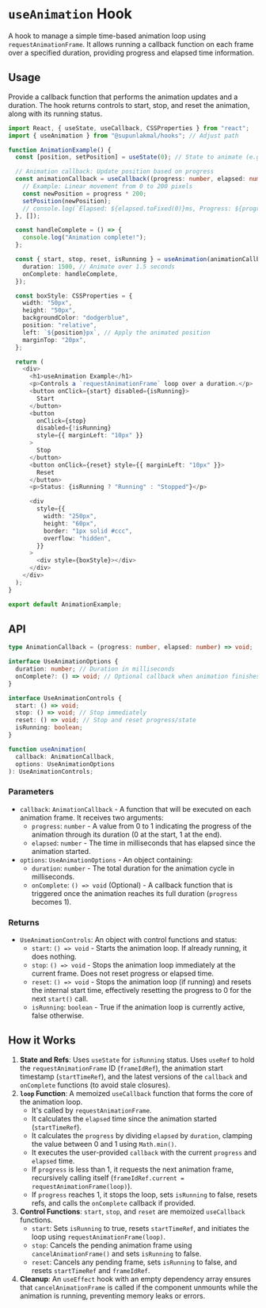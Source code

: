 # `useAnimation` Hook

A hook to manage a simple time-based animation loop using `requestAnimationFrame`. It allows running a callback function on each frame over a specified duration, providing progress and elapsed time information.

## Usage

Provide a callback function that performs the animation updates and a duration. The hook returns controls to start, stop, and reset the animation, along with its running status.

```typescript
import React, { useState, useCallback, CSSProperties } from "react";
import { useAnimation } from "@supunlakmal/hooks"; // Adjust path

function AnimationExample() {
  const [position, setPosition] = useState(0); // State to animate (e.g., horizontal position)

  // Animation callback: Update position based on progress
  const animationCallback = useCallback((progress: number, elapsed: number) => {
    // Example: Linear movement from 0 to 200 pixels
    const newPosition = progress * 200;
    setPosition(newPosition);
    // console.log(`Elapsed: ${elapsed.toFixed(0)}ms, Progress: ${progress.toFixed(2)}, Position: ${newPosition.toFixed(2)}px`);
  }, []);

  const handleComplete = () => {
    console.log("Animation complete!");
  };

  const { start, stop, reset, isRunning } = useAnimation(animationCallback, {
    duration: 1500, // Animate over 1.5 seconds
    onComplete: handleComplete,
  });

  const boxStyle: CSSProperties = {
    width: "50px",
    height: "50px",
    backgroundColor: "dodgerblue",
    position: "relative",
    left: `${position}px`, // Apply the animated position
    marginTop: "20px",
  };

  return (
    <div>
      <h1>useAnimation Example</h1>
      <p>Controls a `requestAnimationFrame` loop over a duration.</p>
      <button onClick={start} disabled={isRunning}>
        Start
      </button>
      <button
        onClick={stop}
        disabled={!isRunning}
        style={{ marginLeft: "10px" }}
      >
        Stop
      </button>
      <button onClick={reset} style={{ marginLeft: "10px" }}>
        Reset
      </button>
      <p>Status: {isRunning ? "Running" : "Stopped"}</p>

      <div
        style={{
          width: "250px",
          height: "60px",
          border: "1px solid #ccc",
          overflow: "hidden",
        }}
      >
        <div style={boxStyle}></div>
      </div>
    </div>
  );
}

export default AnimationExample;
```

## API

```typescript
type AnimationCallback = (progress: number, elapsed: number) => void;

interface UseAnimationOptions {
  duration: number; // Duration in milliseconds
  onComplete?: () => void; // Optional callback when animation finishes
}

interface UseAnimationControls {
  start: () => void;
  stop: () => void; // Stop immediately
  reset: () => void; // Stop and reset progress/state
  isRunning: boolean;
}

function useAnimation(
  callback: AnimationCallback,
  options: UseAnimationOptions
): UseAnimationControls;
```

### Parameters

- `callback`: `AnimationCallback` - A function that will be executed on each animation frame. It receives two arguments:
  - `progress`: `number` - A value from 0 to 1 indicating the progress of the animation through its duration (0 at the start, 1 at the end).
  - `elapsed`: `number` - The time in milliseconds that has elapsed since the animation started.
- `options`: `UseAnimationOptions` - An object containing:
  - `duration`: `number` - The total duration for the animation cycle in milliseconds.
  - `onComplete`: `() => void` (Optional) - A callback function that is triggered once the animation reaches its full duration (`progress` becomes 1).

### Returns

- `UseAnimationControls`: An object with control functions and status:
  - `start`: `() => void` - Starts the animation loop. If already running, it does nothing.
  - `stop`: `() => void` - Stops the animation loop immediately at the current frame. Does not reset progress or elapsed time.
  - `reset`: `() => void` - Stops the animation loop (if running) and resets the internal start time, effectively resetting the progress to 0 for the next `start()` call.
  - `isRunning`: `boolean` - True if the animation loop is currently active, false otherwise.

## How it Works

1.  **State and Refs**: Uses `useState` for `isRunning` status. Uses `useRef` to hold the `requestAnimationFrame` ID (`frameIdRef`), the animation start timestamp (`startTimeRef`), and the latest versions of the `callback` and `onComplete` functions (to avoid stale closures).
2.  **`loop` Function**: A memoized `useCallback` function that forms the core of the animation loop.
    - It's called by `requestAnimationFrame`.
    - It calculates the `elapsed` time since the animation started (`startTimeRef`).
    - It calculates the `progress` by dividing `elapsed` by `duration`, clamping the value between 0 and 1 using `Math.min()`.
    - It executes the user-provided `callback` with the current `progress` and `elapsed` time.
    - If `progress` is less than 1, it requests the next animation frame, recursively calling itself (`frameIdRef.current = requestAnimationFrame(loop)`).
    - If `progress` reaches 1, it stops the loop, sets `isRunning` to false, resets refs, and calls the `onComplete` callback if provided.
3.  **Control Functions**: `start`, `stop`, and `reset` are memoized `useCallback` functions.
    - `start`: Sets `isRunning` to true, resets `startTimeRef`, and initiates the loop using `requestAnimationFrame(loop)`.
    - `stop`: Cancels the pending animation frame using `cancelAnimationFrame()` and sets `isRunning` to false.
    - `reset`: Cancels any pending frame, sets `isRunning` to false, and resets `startTimeRef` and `frameIdRef`.
4.  **Cleanup**: An `useEffect` hook with an empty dependency array ensures that `cancelAnimationFrame` is called if the component unmounts while the animation is running, preventing memory leaks or errors.
